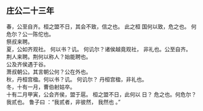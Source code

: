 ## 庄公二十三年
春，公至自齐。桓之盟不日，其会不致，信之也。 此之桓
国何以致，危之也。 何危尔？公一陈佗也。  
祭叔来聘。  
夏，公如齐观社。 何以书？讥。 何讥尔？诸侯越竟观社，
非礼也。公至自齐。  
荆人来聘。荆何以称人？始能聘也。  
公及齐侯遇于谷。  
萧叔朝公。其言朝公何？公在外也。  
秋，丹桓宫楹。何以书？讥。 何讥尔？ 丹桓宫楹，非礼也。  
冬，十有一月，曹伯射姑卒。  
十有二月甲寅，公会齐侯，盟于扈。 桓之盟不日，此何以
日？ 危之也。何危尔？我贰也。 鲁子曰 ：“我贰者，非彼然，
我然也 。”

